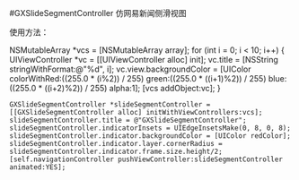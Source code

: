
#GXSlideSegmentController
仿网易新闻侧滑视图

使用方法：

NSMutableArray *vcs = [NSMutableArray array];
    for (int i = 0; i < 10; i++) {
        UIViewController *vc = [[UIViewController alloc] init];
        vc.title = [NSString stringWithFormat:@"%d", i];
        vc.view.backgroundColor = [UIColor colorWithRed:((255.0 * (i%2)) / 255) green:((255.0 * ((i+1)%2)) / 255) blue:((255.0 * ((i+2)%2)) / 255) alpha:1];
        [vcs addObject:vc];
    }
    
    GXSlideSegmentController *slideSegmentController = [[GXSlideSegmentController alloc] initWithViewControllers:vcs];
    slideSegmentController.title = @"GXSlideSegmentController";
    slideSegmentController.indicatorInsets = UIEdgeInsetsMake(0, 8, 0, 8);
    slideSegmentController.indicator.backgroundColor = [UIColor redColor];
    slideSegmentController.indicator.layer.cornerRadius = slideSegmentController.indicator.frame.size.height/2;
    [self.navigationController pushViewController:slideSegmentController animated:YES];